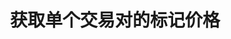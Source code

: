---
title: 获取单个交易对的标记价格
position_number: 12
type: get
description: /v1/public/q/symbol-index-price
parameters:
    -
        name: symbol
        type: string
        mandatory: false
        default: N/A
        description: 交易对
        ranges:
content_markdown: 注：**此方法不需要签名**
left_code_blocks:
    -
        code_block: "public void getKLine() {\r\n\tString text = HttpUtil.get(URL + \"/data/api/v1/getKLine?market=btc_usdt&type=1min&since=0\");\r\n\tSystem.out.println(text);\r\n}"
        title: Java
        language: java
right_code_blocks:
    -
        code_block: "{\n\t\"error\": {\n\t\t\"code\": \"\",\n\t\t\"msg\": \"\"\n\t},\n\t\"msgInfo\": \"\",\n\t\"result\": {\n\t\t\"p\": 0,\n\t\t\"s\": \"\",\n\t\t\"t\": 0\n\t},\n\t\"returnCode\": 0\n}"
        title: Response
        language: json
---